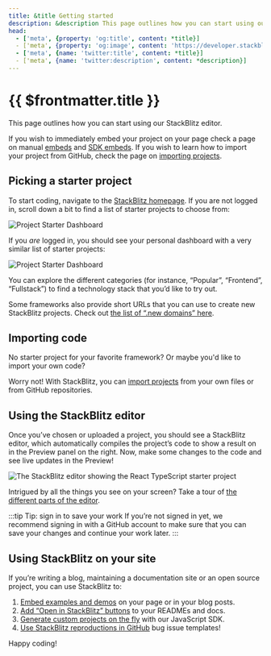 ```yaml
---
title: &title Getting started
description: &description This page outlines how you can start using our StackBlitz editor.
head:
  - ['meta', {property: 'og:title', content: *title}] 
  - ['meta', {property: 'og:image', content: 'https://developer.stackblitz.com/img/og/getting-started.png'}]
  - ['meta', {name: 'twitter:title', content: *title}]
  - ['meta', {name: 'twitter:description', content: *description}]
---
```


# {{ $frontmatter.title }}

This page outlines how you can start using our StackBlitz editor.

If you wish to immediately embed your project on your page check a page on manual [embeds](/guides/integration/embedding) and [SDK embeds](/platform/api/javascript-sdk). If you wish to learn how to import your project from GitHub, check the page on [importing projects](/guides/user-guide/importing-projects).

## Picking a starter project

To start coding, navigate to the [StackBlitz homepage](https://stackblitz.com/). If you are not logged in, scroll down a bit to find a list of starter projects to choose from:

![Project Starter Dashboard](./assets/project-starters-public.png)

If you _are_ logged in, you should see your personal dashboard with a very similar list of starter projects:

![Project Starter Dashboard](./assets/project-starters.png)

You can explore the different categories (for instance, “Popular”, “Frontend”, “Fullstack”) to find a technology stack that you’d like to try out.

Some frameworks also provide short URLs that you can use to create new StackBlitz projects. Check out [the list of “.new domains” here](/guides/user-guide/starter-projects#new-domains).

## Importing code

No starter project for your favorite framework? Or maybe you'd like to import your own code?

Worry not! With StackBlitz, you can [import projects](/guides/user-guide/importing-projects) from your own files or from GitHub repositories.

## Using the StackBlitz editor

Once you’ve chosen or uploaded a project, you should see a StackBlitz editor, which automatically compiles the project’s code to show a result on in the Preview panel on the right. Now, make some changes to the code and see live updates in the Preview!

![The StackBlitz editor showing the React TypeScript starter project](./assets/getting-started-editor.png)

Intrigued by all the things you see on your screen? Take a tour of [the different parts of the editor](/guides/user-guide/ide-whats-on-your-screen).

:::tip Tip: sign in to save your work
If you’re not signed in yet, we recommend signing in with a GitHub account to make sure that you can save your changes and continue your work later.
:::

## Using StackBlitz on your site

If you’re writing a blog, maintaining a documentation site or an open source project, you can use StackBlitz to:

1. [Embed examples and demos](/guides/integration/embedding) on your page or in your blog posts.
2. [Add “Open in StackBlitz” buttons](/guides/integration/open-from-github) to your READMEs and docs.
3. [Generate custom projects on the fly](/guides/integration/create-with-sdk) with our JavaScript SDK.
4. [Use StackBlitz reproductions in GitHub](/guides/integration/bug-reproductions) bug issue templates!

Happy coding!
